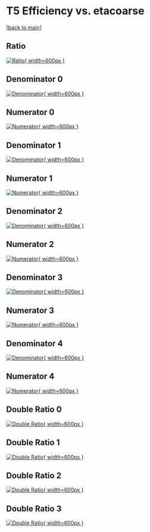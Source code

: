 # T5 Efficiency vs. etacoarse

[[back to main](./)]



## Ratio

[![Ratio](../mtv/var/T5_loweta_11_-1_eff_etacoarse.png){ width=600px }](../mtv/var/T5_loweta_11_-1_eff_etacoarse.pdf)

## Denominator 0

[![Denominator](../mtv/den/T5_loweta_11_-1_eff_etacoarse_den0.png){ width=600px }](../mtv/den/T5_loweta_11_-1_eff_etacoarse_den0.pdf)

## Numerator 0

[![Numerator](../mtv/num/T5_loweta_11_-1_eff_etacoarse_num0.png){ width=600px }](../mtv/num/T5_loweta_11_-1_eff_etacoarse_num0.pdf)

## Denominator 1

[![Denominator](../mtv/den/T5_loweta_11_-1_eff_etacoarse_den1.png){ width=600px }](../mtv/den/T5_loweta_11_-1_eff_etacoarse_den1.pdf)

## Numerator 1

[![Numerator](../mtv/num/T5_loweta_11_-1_eff_etacoarse_num1.png){ width=600px }](../mtv/num/T5_loweta_11_-1_eff_etacoarse_num1.pdf)

## Denominator 2

[![Denominator](../mtv/den/T5_loweta_11_-1_eff_etacoarse_den2.png){ width=600px }](../mtv/den/T5_loweta_11_-1_eff_etacoarse_den2.pdf)

## Numerator 2

[![Numerator](../mtv/num/T5_loweta_11_-1_eff_etacoarse_num2.png){ width=600px }](../mtv/num/T5_loweta_11_-1_eff_etacoarse_num2.pdf)

## Denominator 3

[![Denominator](../mtv/den/T5_loweta_11_-1_eff_etacoarse_den3.png){ width=600px }](../mtv/den/T5_loweta_11_-1_eff_etacoarse_den3.pdf)

## Numerator 3

[![Numerator](../mtv/num/T5_loweta_11_-1_eff_etacoarse_num3.png){ width=600px }](../mtv/num/T5_loweta_11_-1_eff_etacoarse_num3.pdf)

## Denominator 4

[![Denominator](../mtv/den/T5_loweta_11_-1_eff_etacoarse_den4.png){ width=600px }](../mtv/den/T5_loweta_11_-1_eff_etacoarse_den4.pdf)

## Numerator 4

[![Numerator](../mtv/num/T5_loweta_11_-1_eff_etacoarse_num4.png){ width=600px }](../mtv/num/T5_loweta_11_-1_eff_etacoarse_num4.pdf)

## Double Ratio 0

[![Double Ratio](../mtv/ratio/T5_loweta_11_-1_eff_etacoarse_ratio0.png){ width=600px }](../mtv/ratio/T5_loweta_11_-1_eff_etacoarse_ratio0.pdf)

## Double Ratio 1

[![Double Ratio](../mtv/ratio/T5_loweta_11_-1_eff_etacoarse_ratio1.png){ width=600px }](../mtv/ratio/T5_loweta_11_-1_eff_etacoarse_ratio1.pdf)

## Double Ratio 2

[![Double Ratio](../mtv/ratio/T5_loweta_11_-1_eff_etacoarse_ratio2.png){ width=600px }](../mtv/ratio/T5_loweta_11_-1_eff_etacoarse_ratio2.pdf)

## Double Ratio 3

[![Double Ratio](../mtv/ratio/T5_loweta_11_-1_eff_etacoarse_ratio3.png){ width=600px }](../mtv/ratio/T5_loweta_11_-1_eff_etacoarse_ratio3.pdf)

